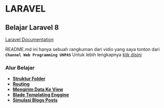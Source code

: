# LARAVEL

## Belajar Laravel 8

[Laravel Documentation](https://laravel.com/docs/8.x)

README.md ini hanya sebuah rangkuman dari vidio yang saya tonton dari **`Channel Web Programming UNPAS`**
Untuk lebih lengkapnya [klik disini](https://www.youtube.com/playlist?list=PLFIM0718LjIWiihbBIq-SWPU6b6x21Q_2)

### Alur Belajar

- **[Struktur Folder](https://github.com/fadhluibnu/LARAVEL/tree/main/Struktur%20Folder)**
- **[Routing](https://github.com/fadhluibnu/LARAVEL/tree/main/Routing)**
- **[Mengirim Data Ke View](https://github.com/fadhluibnu/LARAVEL/tree/main/Mengirim%20Data%20Ke%20View)**
- **[Blade Templating Enggine](https://github.com/fadhluibnu/LARAVEL/tree/main/Blade%20Tempalting%20Engine)**
- **[Simulasi Blogs Posts](https://github.com/fadhluibnu/LARAVEL/tree/main/Simulasi%20Blogs%20Posts)**
